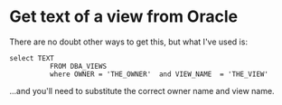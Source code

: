 ﻿# Get text of a view from Oracle

There are no doubt other ways to get this, but what I've used is:

	select TEXT
			  FROM DBA_VIEWS
			  where OWNER = 'THE_OWNER'  and VIEW_NAME  = 'THE_VIEW'

...and you'll need to substitute the correct owner name and view name.